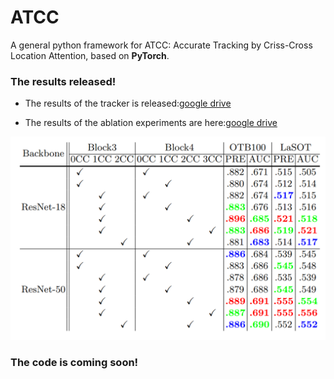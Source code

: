 # ATCC
A general python framework for ATCC: Accurate Tracking by Criss-Cross Location Attention, based on **PyTorch**.

### The results released!
* The results of the tracker is released:[google drive](https://drive.google.com/file/d/1_SwvTRYHHjfII_vdcs8YgbLjdHrs5ROA/view?usp=sharing)

* The results of the ablation experiments are here:[google drive](https://drive.google.com/file/d/17cFe9q-YTsS4BUbEWNoMVnWNQxo8lkyM/view?usp=sharing)

![The results of ablation](figs/001.PNG)
### The code is coming soon!
